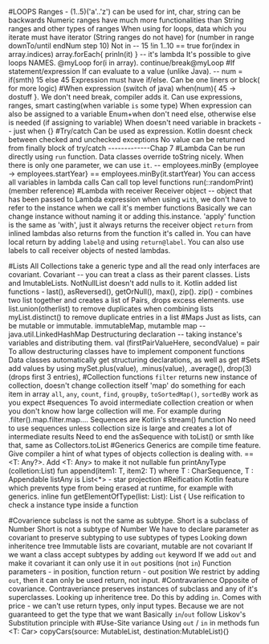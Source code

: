 #LOOPS
Ranges - (1..5)('a'..'z') can be used for int, char, string
can be backwards
Numeric ranges have much more functionalities than String ranges and other types of ranges
When using for loops, data which you iterate must have iterator (String ranges do not have)
for (number in range downTo/until endNum step 10)
Not in -- 15 !in 1..10 == true
for(index in array.indices)
array.forEach{ prinln(it) } -- it's lambda
It's possible to give loops NAMES. @myLoop for(i in array). continue/break@myLoop
#If statement/expression
If can evaluate to a value (unlike Java). -- num = if(smth) 15 else 45
Expression must have if/else. Can be one liners or block( for more logic)
#When expression (switch of java)
when(num){ 45 -> dostuff }. We don't need break, compiler adds it.
Can use expressions, ranges, smart casting(when variable `is` some type)
When expression can also be assigned to a variable
Enum+when don't need else, otherwise else is needed (if assigning to variable)
When doesn't need variable in brackets -- just when {}
#Try/catch
Can be used as expression.
Kotlin doesnt check between checked and unchecked exceptions
No value can be returned from finally block of try/catch
-------------Chap 7
#Lambda
Can be run directly using `run` function.
Data classes override toString nicely.
When there is only one parameter, we can use `it`. -- employees.minBy {employee -> employees.startYear} == employees.minBy(it.startYear)
You can access all variables in lambda calls 
Can call top level functions run(::randomPrint) (member reference)
#Lambda with receiver
Receiver object -- object that has been passed to Lambda expression
when using `with`, we don't have to refer to the instance when we call it's member functions
Basically we can change instance without naming it or adding this.instance.
'apply' function is the same as 'with', just it always returns the receiver object
`return` from inlined lambdas also returns from the function it's called in.
You can have local return by adding `label@` and using `return@label`.
You can also use labels to call receiver objects of nested lambdas.

#Lists
All Collections take a generic type and all the read only interfaces are covariant.
Covariant -- you can treat a class as their parent classes.
Lists and ImutableLists. NotNullList doesn't add nulls to it.
Kotlin added list functions - last(), asReversed(), getOrNull(), max(), zip().
zip() - combines two list together and creates a list of Pairs, drops excess elements.
use list.union(otherlist)  to remove duplicates when combining lists
myList.distinct()  to remove duplicate entries in a list
#Maps
Just as lists, can be mutable or immutable.
immutableMap, mutamble map -- java.util.LinkedHashMap
Destructuring declaration -- taking instance's variables and distributing them.
val (firstPairValueHere, secondValue) = pair
To allow destructuring classes have to implement component functions
Data classes automatically get structuring declarations, as well as get
#Sets
add values by using mySet.plus(value), .minus(value), .average(), drop(3) (drops first 3 entries), 
#Collection functions
`filter` returns new instance of collection, doesn't change collection itself
'map' do something for each item in array
`all`, `any`, `count`, `find`, `groupBy`, `toSortedMap()`, `sortedBy` work as you expect
#sequences
To avoid intermediate collection creation or when you don't know how large collection will me. For example during .filter().map.filter.map....
Sequences are Kotlin's stream() function
No need to use sequences unless collection size is large and creates a lot of intermediate results
Need to end the asSequence with toList() or smth like that, same as Collectors.toList
#Generics
Generics are compile time feature.
Give compiler a hint of what types of objects collection is dealing with.
<T> == <T: Any?>. Add <T: Any> to make it not nullable
fun <T> printAnyType (colletion:List<T>)
fun <T> append(item1: T, item2: T) where T : CharSequence, T : Appendable
listAny is List<*> - star projection
#Reification
Kotlin feature which prevents type from being erased at runtime, for example with generics.
inline fun <reified T> getElementOfType(list: List<Any>): List<T> {
Use reification to check a instance type inside a function

#Covarience
subclass is not the same as subtype.
Short is a subclass of Number
Short is not a subtype of Number
We have to declare parameter as covariant to preserve subtyping to use subtypes of types
Looking down inheritence tree
Immutable lists are covariant, mutable are not covariant
If we want a class accept subtypes by adding `out` keyword
If we add `out` and make it covariant it can only use it in `out` positions (not `in`)
Function parameters - in position, function return - out position
We restrict by adding `out`, then it can only be used return, not input.
#Contravarience
Opposite of covariance. 
Contraveriance preserves instances of subclass and any of it's superclasses.
Looking up inheritence tree.
Do this by adding `in`.
Comes with price - we can't use return types, only input types. Because we are not guaranteed to get the type that we want
Basically `in`/`out` follow Liskov's Substitution principle with 
#Use-Site variance
Using `out` / `in` in methods
fun <T: Car> copyCars(source: MutableList<out T>, destination:MutableList<in T>){}